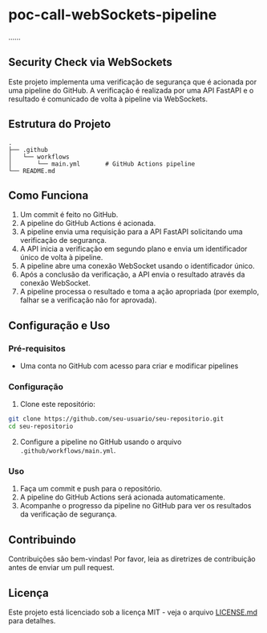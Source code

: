 # poc-call-webSockets-pipeline
......
## Security Check via WebSockets

Este projeto implementa uma verificação de segurança que é acionada por uma pipeline do GitHub. A verificação é realizada por uma API FastAPI e o resultado é comunicado de volta à pipeline via WebSockets.

## Estrutura do Projeto

```
.
├── .github
│   └── workflows
│       └── main.yml       # GitHub Actions pipeline
└── README.md
```

## Como Funciona

1. Um commit é feito no GitHub.
2. A pipeline do GitHub Actions é acionada.
3. A pipeline envia uma requisição para a API FastAPI solicitando uma verificação de segurança.
4. A API inicia a verificação em segundo plano e envia um identificador único de volta à pipeline.
5. A pipeline abre uma conexão WebSocket usando o identificador único.
6. Após a conclusão da verificação, a API envia o resultado através da conexão WebSocket.
7. A pipeline processa o resultado e toma a ação apropriada (por exemplo, falhar se a verificação não for aprovada).

## Configuração e Uso

### Pré-requisitos

- Uma conta no GitHub com acesso para criar e modificar pipelines

### Configuração

1. Clone este repositório:

```bash
git clone https://github.com/seu-usuario/seu-repositorio.git
cd seu-repositorio
```

2. Configure a pipeline no GitHub usando o arquivo `.github/workflows/main.yml`.

### Uso

1. Faça um commit e push para o repositório.
2. A pipeline do GitHub Actions será acionada automaticamente.
3. Acompanhe o progresso da pipeline no GitHub para ver os resultados da verificação de segurança.

## Contribuindo

Contribuições são bem-vindas! Por favor, leia as diretrizes de contribuição antes de enviar um pull request.

## Licença

Este projeto está licenciado sob a licença MIT - veja o arquivo [LICENSE.md](LICENSE.md) para detalhes.
